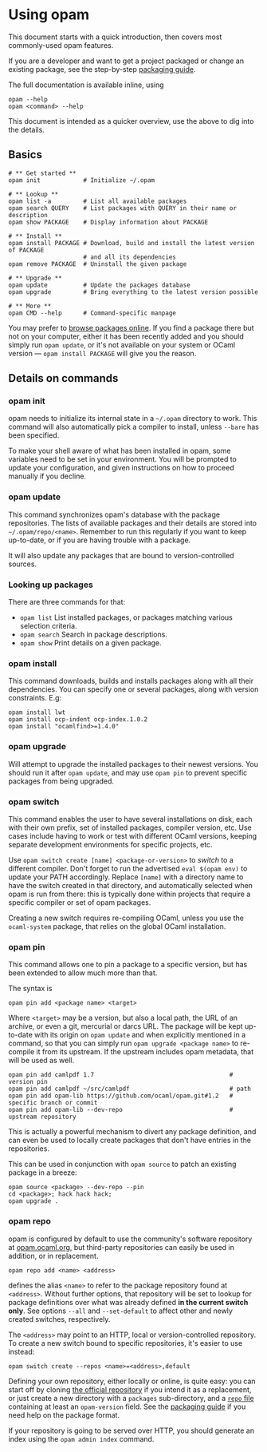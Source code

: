# Using opam

This document starts with a quick introduction, then covers most commonly-used
opam features.

If you are a developer and want to get a project packaged or change an existing
package, see the step-by-step [packaging guide](Packaging.html).

The full documentation is available inline, using

```
opam --help
opam <command> --help
```

This document is intended as a quicker overview, use the above to dig into the
details.

## Basics

```
# ** Get started **
opam init            # Initialize ~/.opam

# ** Lookup **
opam list -a         # List all available packages
opam search QUERY    # List packages with QUERY in their name or description
opam show PACKAGE    # Display information about PACKAGE

# ** Install **
opam install PACKAGE # Download, build and install the latest version of PACKAGE
                     # and all its dependencies
opam remove PACKAGE  # Uninstall the given package

# ** Upgrade **
opam update          # Update the packages database
opam upgrade         # Bring everything to the latest version possible

# ** More **
opam CMD --help      # Command-specific manpage
```

You may prefer to [browse packages online](https://opam.ocaml.org/packages). If
you find a package there but not on your computer, either it has been recently
added and you should simply run `opam update`, or it's not available on your
system or OCaml version — `opam install PACKAGE` will give you the reason.

## Details on commands

### opam init

opam needs to initialize its internal state in a `~/.opam` directory to work.
This command will also automatically pick a compiler to install, unless `--bare`
has been specified.

To make your shell aware of what has been installed in opam, some variables need
to be set in your environment. You will be prompted to update your
configuration, and given instructions on how to proceed manually if you decline.

### opam update

This command synchronizes opam's database with the package repositories. The
lists of available packages and their details are stored into
`~/.opam/repo/<name>`. Remember to run this regularly if you want to keep
up-to-date, or if you are having trouble with a package.

It will also update any packages that are bound to version-controlled sources.

### Looking up packages

There are three commands for that:
* `opam list` List installed packages, or packages matching various selection
  criteria.
* `opam search` Search in package descriptions.
* `opam show` Print details on a given package.

### opam install

This command downloads, builds and installs packages along with all their
dependencies. You can specify one or several packages, along with version
constraints. E.g:

```
opam install lwt
opam install ocp-indent ocp-index.1.0.2
opam install "ocamlfind>=1.4.0"
```

### opam upgrade

Will attempt to upgrade the installed packages to their newest versions. You
should run it after `opam update`, and may use `opam pin` to prevent specific
packages from being upgraded.

### opam switch

This command enables the user to have several installations on disk, each with
their own prefix, set of installed packages, compiler version, etc. Use cases
include having to work or test with different OCaml versions, keeping separate
development environments for specific projects, etc.

Use `opam switch create [name] <package-or-version>` to _switch_ to a different
compiler. Don't forget to run the advertised `eval $(opam env)` to update your
PATH accordingly. Replace `[name]` with a directory name to have the switch
created in that directory, and automatically selected when opam is run from
there: this is typically done within projects that require a specific compiler
or set of opam packages.

Creating a new switch requires re-compiling OCaml, unless you use the
`ocaml-system` package, that relies on the global OCaml installation.

### opam pin

This command allows one to pin a package to a specific version, but has been
extended to allow much more than that.

The syntax is

```
opam pin add <package name> <target>
```

Where `<target>` may be a version, but also a local path, the URL of an archive,
or even a git, mercurial or darcs URL. The package will be kept up-to-date with
its origin on `opam update` and when explicitly mentioned in a command, so that
you can simply run `opam upgrade <package name>` to re-compile it from its
upstream. If the upstream includes opam metadata, that will be used as well.

```
opam pin add camlpdf 1.7                                      # version pin
opam pin add camlpdf ~/src/camlpdf                            # path
opam pin add opam-lib https://github.com/ocaml/opam.git#1.2   # specific branch or commit
opam pin add opam-lib --dev-repo                              # upstream repository
```

This is actually a powerful mechanism to divert any package definition, and can
even be used to locally create packages that don't have entries in the
repositories.

This can be used in conjunction with `opam source` to patch an existing package
in a breeze:

```
opam source <package> --dev-repo --pin
cd <package>; hack hack hack;
opam upgrade .
```

### opam repo

opam is configured by default to use the community's software repository at
[opam.ocaml.org](https://opam.ocaml.org), but third-party repositories can
easily be used in addition, or in replacement.

```
opam repo add <name> <address>
```

defines the alias `<name>` to refer to the package repository found at
`<address>`. Without further options, that repository will be set to lookup for
package definitions over what was already defined **in the current switch
only**. See options `--all` and `--set-default` to affect other and newly
created switches, respectively.

The `<address>` may point to an HTTP, local or version-controlled repository. To
create a new switch bound to specific repositories, it's easier to use instead:

```
opam switch create --repos <name>=<address>,default
```


Defining your own repository, either locally or online, is quite easy: you can
start off by cloning
[the official repository](https://github.com/ocaml/opam-repository) if you
intend it as a replacement, or just create a new directory with a `packages`
sub-directory, and a [`repo` file](Manual.html#repo) containing at least an
`opam-version` field. See the [packaging guide](Packaging.html) if you need help
on the package format.

If your repository is going to be served over HTTP, you should generate an index
using the `opam admin index` command.
